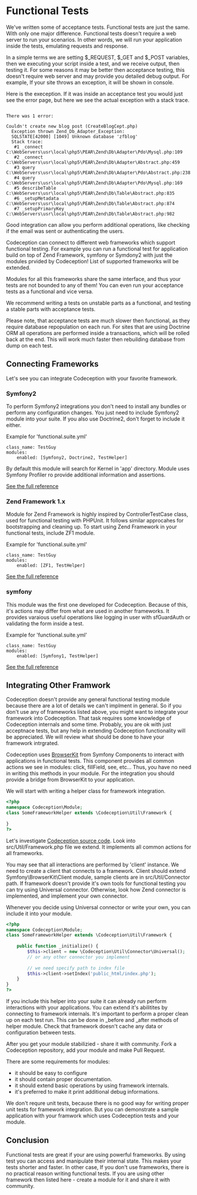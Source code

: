 # Functional Tests

We've written some of acceptance tests. Functional tests are just the same. With only one major difference. Functional tests doesn't require a web server to run your scenarios. In other words, we will run your application inside the tests, emulating requests and response.

In a simple terms we are setting $_REQUEST, $_GET and $_POST variables, then we executing your script inside a test, and we receive output, then testing it. 
For some reasons it may be better then acceptance testing, this doesn't require web server and may provide you detailed debug output. For example, If your site throws an exception, it will be shown in console. 

Here is the exeception. If it was inside an acceptance test you would just see the error page, but here we see the actual exception with a stack trace. 

```

There was 1 error:

Couldn't create new blog post (CreateBlogCept.php)
  Exception thrown Zend_Db_Adapter_Exception:
  SQLSTATE[42000] [1049] Unknown database 'zfblog'
  Stack trace:
   #1 _connect C:\WebServers\usr\local\php5\PEAR\Zend\Db\Adapter\Pdo\Mysql.php:109
   #2 _connect C:\WebServers\usr\local\php5\PEAR\Zend\Db\Adapter\Abstract.php:459
   #3 query C:\WebServers\usr\local\php5\PEAR\Zend\Db\Adapter\Pdo\Abstract.php:238
   #4 query C:\WebServers\usr\local\php5\PEAR\Zend\Db\Adapter\Pdo\Mysql.php:169
   #5 describeTable C:\WebServers\usr\local\php5\PEAR\Zend\Db\Table\Abstract.php:835
   #6 _setupMetadata C:\WebServers\usr\local\php5\PEAR\Zend\Db\Table\Abstract.php:874
   #7 _setupPrimaryKey C:\WebServers\usr\local\php5\PEAR\Zend\Db\Table\Abstract.php:982

```

Good integration can allow you perform additional operations, like checking if the email was sent or authenticating the users.

Codeception can connect to different web frameworks which support functional testing. For example you can run a functional test for application build on top of Zend Framework, symfony or Symdony2 with just the modules prvided by Codeception! List of supported frameworks will be extended.

Modules for all this frameworks share the same interface, and thus your tests are not bounded to any of them!
You can even run your acceptance tests as a functional and vice versa.

We recommend writing a tests on unstable parts as a functional, and testing a stable parts with acceptance tests. 

Please note, that acceptance tests are much slower then functional, as they require database repopulation on each run. For sites that are using Doctrine ORM all operations are performed inside a transactions, which will be rolled back at the end. This will work much faster then rebuilding database from dump on each test. 

## Connecting Frameworks

Let's see you can integrate Codeception with your favorite framework. 

### Symfony2

To perform Symfony2 integrations you don't need to install any bundles or perform any configuration changes.
You just need to include Symfony2 module into your suite. If you also use Doctrine2, don't forget to include it either.

Example for 'functional.suite.yml'

```
class_name: TestGuy
modules:
    enabled: [Symfony2, Doctrine2, TestHelper] 
```

By default this module will search for Kernel in 'app' directory.
Module uses Symfony Profiler ro provide additional information and assertions.

[See the full reference](http://codeception.com/docs/modules/Symfony2)

### Zend Framework 1.x

Module for Zend Framework is highly inspired by ControllerTestCase class, used for functional testing with PHPUnit. 
It follows similar approcahes for bootstrapping and cleaning up. To start using Zend Framework in your functional tests, include ZF1 module.

Example for 'functional.suite.yml'

```
class_name: TestGuy
modules:
    enabled: [ZF1, TestHelper] 
```

[See the full reference](http://codeception.com/docs/modules/ZF1)

### symfony

This module was the first one developed for Codeception. Because of this, it's actions may differ from what are used in another frameworks.
It provides varaious useful operations like logging in user with sfGuardAuth or validating the form inside a test.

Example for 'functional.suite.yml'

```
class_name: TestGuy
modules:
    enabled: [Symfony1, TestHelper] 
```

[See the full reference](http://codeception.com/docs/modules/Symfony1)


## Integrating Other Framwork

Codeception doesn't provide any general functional testing module because there are a lot of details we can't implment in general.
So if you don't use any of frameworks listed above, you might want to integrate your framework into Codeception. That task requires some knowledge of Codeception internals and some time. Probably, you are ok with just acceptnace tests, but any help in extending Codeception functionality will be appreciated. We will review what should be done to have your framework intrgrated.

Codeception uses [BrowserKit](https://github.com/symfony/BrowserKit) from Symfony Components to interact with applications in functional tests. This component provides all common actions we see in modules: click, fillField, see, etc... Thus, you have no need in writing this methods in your module. For the integration you should provide a bridge from BrowserKit to your application.

We will start with writing a helper class for framework integration.

``` php
<?php
namespace Codeception\Module;
class SomeFrameworkHelper extends \Codeception\Util\Framework {
	
}
?>
```

Let's investigate [Codeception source code](https://github.com/Codeception/Codeception).
Look into src/Util/Framework.php file we extend. It implements all common actions for all frameworks.

You may see that all interactions are performed by 'client' instance. We need to create a client that connects to a framework.
Client should extend Symfony\BrowserKit\Client module, sample clients are in src/Util/Connector path. 
If framework doesn't provide it's own tools for functional testing you can try using Universal connector. Otherwise, look how Zend connector is implemented, and implement your own connector.

Whenever you decide using Universal connector or write your own, you can include it into your module.

``` php
<?php
namespace Codeception\Module;
class SomeFrameworkHelper extends \Codeception\Util\Framework {
	
    public function _initialize() {
        $this->client = new \Codeception\Util\Connector\Universal();
        // or any other connector you implement
        
        // we need specify path to index file
        $this->client->setIndex('public_html/index.php');
    }	
}
?>
```

If you include this helper into your suite it can already run perform interactions with your applications.
You can extend it's abilitites by connecting to framework internals. It's important to perform a proper clean up on each test run. 
This can be done in _before and _after methods of helper module. Check that framework doesn't cache any data or configuration between tests.

After you get your module stabilizied - share it with community. Fork a Codeception repository, add your module and make Pull Request.

There are some requirements for modules:

* it should be easy to configure
* it should contain proper documentation.
* it should extend basic operations by using framework internals.
* it's preferred to make it print additional debug informations.

We don't requre unit tests, because there is no good way for writing proper unit tests for framework integration.
But you can demonstrate a sample application with your framwork which uses Codeception tests and your module. 

## Conclusion

Functional tests are great if your are using powerful frameworks. By using test you can access and manipulate their internal state. 
This makes your tests shorter and faster. In other case, If you don't use frameworks, there is no practical reason writing functional tests.
If you are using other framework then listed here - create a module for it and share it with community.